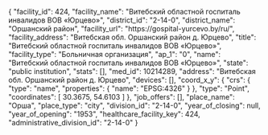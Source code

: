 {
    "facility_id": 424,
    "facility_name": "Витебский областной госпиталь инвалидов ВОВ «Юрцево»",
    "district_id": "2-14-0",
    "district_name": "Оршанский район",
    "facility_url": "https:\/\/gospital-yurcevo.by\/ru\/",
    "facility_address": "Витебская обл. Оршанский район д. Юрцево",
    "title": "Витебский областной госпиталь инвалидов ВОВ «Юрцево»",
    "facility_type": "Больничная организация",
    "ap_1": "0",
    "name": "Витебский областной госпиталь инвалидов ВОВ «Юрцево»",
    "state": "public institution",
    "stats": [],
    "med_id": 10214289,
    "address": "Витебская обл. Оршанский район д. Юрцево",
    "devices": [],
    "coord_x_y": {
        "crs": {
            "type": "name",
            "properties": {
                "name": "EPSG:4326"
            }
        },
        "type": "Point",
        "coordinates": [
            30.3675,
            54.6103
        ]
    },
    "job_offers": [],
    "place_name": "Орша",
    "place_type": "city",
    "division_id": "2-14-0",
    "year_of_closing": null,
    "year_of_opening": "1953",
    "healthcare_facility_key": 424,
    "administrative_division_id": "2-14-0"
}